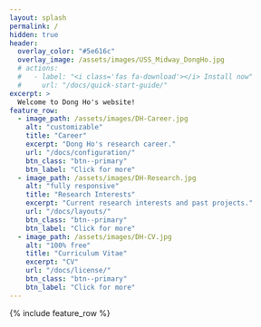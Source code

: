```yaml
---
layout: splash
permalink: /
hidden: true
header:
  overlay_color: "#5e616c"
  overlay_image: /assets/images/USS_Midway_DongHo.jpg
  # actions:
  #   - label: "<i class='fas fa-download'></i> Install now"
  #     url: "/docs/quick-start-guide/"
excerpt: >
  Welcome to Dong Ho's website! 
feature_row:
  - image_path: /assets/images/DH-Career.jpg
    alt: "customizable"
    title: "Career"
    excerpt: "Dong Ho's research career."
    url: "/docs/configuration/"
    btn_class: "btn--primary"
    btn_label: "Click for more"
  - image_path: /assets/images/DH-Research.jpg
    alt: "fully responsive"
    title: "Research Interests"
    excerpt: "Current research interests and past projects."
    url: "/docs/layouts/"
    btn_class: "btn--primary"
    btn_label: "Click for more"
  - image_path: /assets/images/DH-CV.jpg
    alt: "100% free"
    title: "Curriculum Vitae"
    excerpt: "CV"
    url: "/docs/license/"
    btn_class: "btn--primary"
    btn_label: "Click for more"      
---
```


{% include feature_row %}
